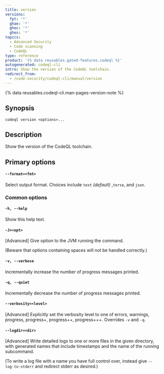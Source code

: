 ```yaml
---
title: version
versions:
  fpt: '*'
  ghae: '*'
  ghec: '*'
  ghes: '*'
topics:
  - Advanced Security
  - Code scanning
  - CodeQL
type: reference
product: '{% data reusables.gated-features.codeql %}'
autogenerated: codeql-cli
intro: Show the version of the CodeQL toolchain.
redirect_from:
  - /code-security/codeql-cli/manual/version
---
```



<!-- Content after this section is automatically generated -->

{% data reusables.codeql-cli.man-pages-version-note %}

## Synopsis

```shell copy
codeql version <options>...
```

## Description

Show the version of the CodeQL toolchain.

## Primary options

#### `--format=<fmt>` <!-- markdownlint-disable-line heading-increment -->

Select output format. Choices include `text` _(default)_ ,`terse`, and
`json`.

### Common options

#### `-h, --help`

Show this help text.

#### `-J=<opt>`

\[Advanced] Give option to the JVM running the command.

(Beware that options containing spaces will not be handled correctly.)

#### `-v, --verbose`

Incrementally increase the number of progress messages printed.

#### `-q, --quiet`

Incrementally decrease the number of progress messages printed.

#### `--verbosity=<level>`

\[Advanced] Explicitly set the verbosity level to one of errors,
warnings, progress, progress+, progress++, progress+++. Overrides `-v`
and `-q`.

#### `--logdir=<dir>`

\[Advanced] Write detailed logs to one or more files in the given
directory, with generated names that include timestamps and the name of
the running subcommand.

(To write a log file with a name you have full control over, instead
give `--log-to-stderr` and redirect stderr as desired.)
